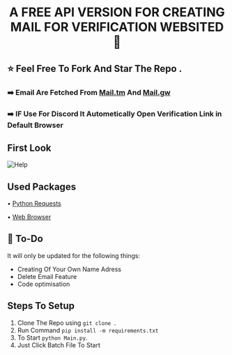 
<h1 align="center">
  <br>
   A FREE API VERSION FOR CREATING MAIL FOR VERIFICATION  WEBSITED 📧
  <br>
</h1>

## ⭐ Feel Free To Fork And Star The Repo .
### ➡️ Email Are Fetched From [Mail.tm](https://mail.tm/en/) And [Mail.gw](https://mail.gw/en/)
### ➡️ IF Use For Discord It Autometically Open Verification Link in Default Browser

##  First Look
![Help]()

## Used Packages
 • [Python Requests](https://github.com/psf/requests)
 
 • [Web Browser](https://docs.python.org/3/library/webbrowser.html)
 
## 📝 To-Do

It will only be updated for the following things:

  * Creating Of Your Own Name Adress
  * Delete Email Feature
  * Code optimisation

## Steps To Setup
 1. Clone The Repo using `git clone `.
 2. Run Command `pip install -m requirements.txt`
 3. To Start `python Main.py`.
 4. Just Click Batch File To Start
